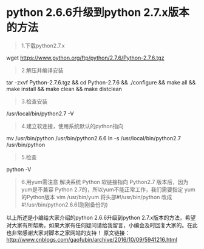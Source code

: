 # python 2.6.6升级到python 2.7.x版本的方法
> 1.下载python2.7.x

wget https://www.python.org/ftp/python/2.7.6/Python-2.7.6.tgz

> 2.解压并编译安装

tar -zxvf Python-2.7.6.tgz && cd Python-2.7.6 && ./configure && make all && make install && make clean && make distclean
> 3.检查安装

/usr/local/bin/python2.7 -V

>4.建立软连接，使用系统默认的python指向

mv /usr/bin/python /usr/bin/python2.6.6
ln -s /usr/local/bin/python2.7 /usr/bin/python

>5.检查

python -V

>6.用yum需注意
解决系统 Python 软链接指向 Python2.7 版本后，因为yum是不兼容 Python 2.7的，所以yum不能正常工作，我们需要指定 yum 的Python版本
vim /usr/bin/yum 将头部#!/usr/bin/python 改成#!/usr/bin/python2.6.6(刚刚备份的)

以上所述是小编给大家介绍的python 2.6.6升级到python 2.7.x版本的方法，希望对大家有所帮助，如果大家有任何疑问请给我留言，小编会及时回复大家的。在此也非常感谢大家对脚本之家网站的支持！
原文链接：http://www.cnblogs.com/gaofubin/archive/2016/10/09/5941216.html